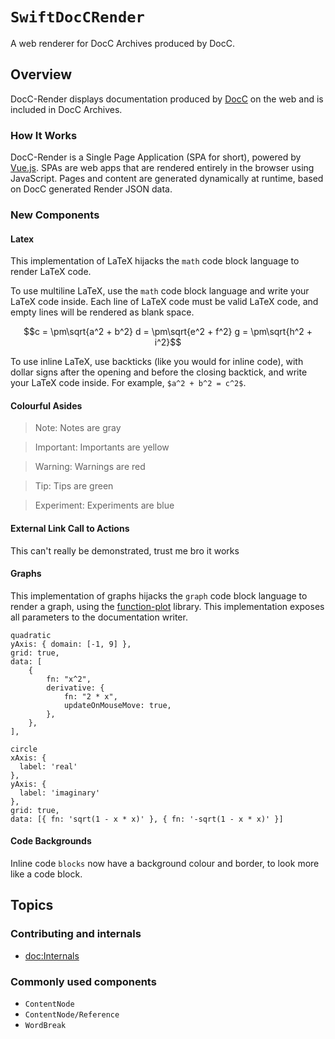 # ``SwiftDocCRender``

A web renderer for DocC Archives produced by DocC.

## Overview

DocC-Render displays documentation produced by [DocC](https://www.swift.org/documentation/docc) on the web and is included in DocC Archives.

### How It Works

DocC-Render is a Single Page Application (SPA for short), powered by [Vue.js](https://vuejs.org). SPAs are web apps that are rendered entirely in the browser using JavaScript. Pages and content are generated dynamically at runtime, based on DocC generated Render JSON data.

### New Components

#### Latex

This implementation of LaTeX hijacks the `math` code block language to render LaTeX code. 

To use multiline LaTeX, use the `math` code block language and write your LaTeX code inside. Each line of LaTeX code must be valid LaTeX code, 
and empty lines will be rendered as blank space.

```math
c = \pm\sqrt{a^2 + b^2}

d = \pm\sqrt{e^2 + f^2}

g = \pm\sqrt{h^2 + i^2}
```

To use inline LaTeX, use backticks (like you would for inline code), with dollar signs after the opening and before the closing backtick, and write your LaTeX code inside.
For example, `$a^2 + b^2 = c^2$`.

#### Colourful Asides

> Note: Notes are gray

> Important: Importants are yellow

> Warning: Warnings are red

> Tip: Tips are green

> Experiment: Experiments are blue

#### External Link Call to Actions
This can't really be demonstrated, trust me bro it works

#### Graphs

This implementation of graphs hijacks the `graph` code block language to render a graph, using the 
[function-plot](https://mauriciopoppe.github.io/function-plot/) library. This implementation exposes all
parameters to the documentation writer.

```graph
quadratic
yAxis: { domain: [-1, 9] },
grid: true,
data: [
    {
        fn: "x^2",
        derivative: {
            fn: "2 * x",
            updateOnMouseMove: true,
        },
    },
],
```

```graph
circle
xAxis: {
  label: 'real'
},
yAxis: {
  label: 'imaginary'
},
grid: true,
data: [{ fn: 'sqrt(1 - x * x)' }, { fn: '-sqrt(1 - x * x)' }]
```

#### Code Backgrounds

Inline code `blocks` now have a background colour and border, to look more like a code block.

## Topics

### Contributing and internals

- <doc:Internals>

### Commonly used components

- ``ContentNode``
- ``ContentNode/Reference``
- ``WordBreak``

<!-- Copyright (c) 2021 Apple Inc and the Swift Project authors. All Rights Reserved. -->
